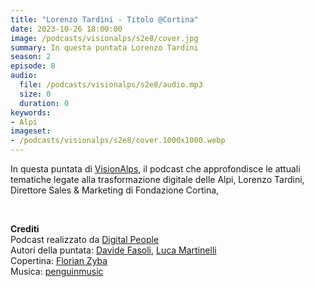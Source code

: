 ```yaml
---
title: "Lorenzo Tardini - Titolo @Cortina"
date: 2023-10-26 18:00:00
image: /podcasts/visionalps/s2e8/cover.jpg
summary: In questa puntata Lorenzo Tardini
season: 2
episode: 8
audio:
  file: /podcasts/visionalps/s2e8/audio.mp3
  size: 0
  duration: 0
keywords:
- Alpi
imageset:
- /podcasts/visionalps/s2e8/cover.1000x1000.webp
---
```


In questa puntata di [VisionAlps](https://www.visionalps.com/), il podcast che approfondisce le attuali tematiche legate alla trasformazione digitale delle Alpi, Lorenzo Tardini, Direttore Sales & Marketing di Fondazione Cortina,

<br>

**Crediti**<br>
Podcast realizzato da [Digital People](https://w3id.org/digitalpeople)<br>
Autori della puntata: [Davide Fasoli](https://www.linkedin.com/in/davide-fasoli-2b3246179/), [Luca Martinelli](https://www.linkedin.com/in/luca-martinelli/)<br>
Copertina: [Florian Zyba](https://www.linkedin.com/in/florian-zyba/)<br>
Musica: [penguinmusic](https://pixabay.com/users/penguinmusic-24940186/)